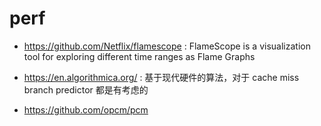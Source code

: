 # perf
- https://github.com/Netflix/flamescope : FlameScope is a visualization tool for exploring different time ranges as Flame Graphs
- https://en.algorithmica.org/ : 基于现代硬件的算法，对于 cache miss branch predictor 都是有考虑的

- https://github.com/opcm/pcm
